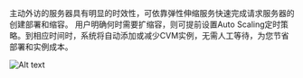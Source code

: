 主动外访的服务器具有明显的时效性，可依靠弹性伸缩服务快速完成请求服务器的创建部署和缩容。
用户明确何时需要扩缩容，则可提前设置Auto Scaling定时策略。到相应时间时，系统将自动添加或减少CVM实例，无需人工等待，为您节省部署和实例成本。

![Alt text](http://imgcache.tcecqpoc.fsphere.cn/image/mc.qcloudimg.com/static/img/d3b2a495962d5de3fe890260409496b9/03.png)
